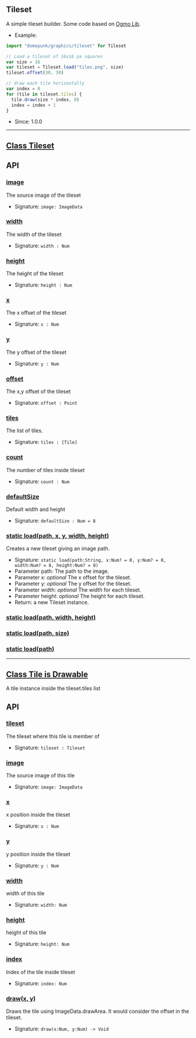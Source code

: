 <!-- file: domepunk/graphics/tileset.wren -->
<!-- documentation automatically generated using domepunk/tools/doc -->
## Tileset
A simple tileset builder.
Some code based on [Ogmo Lib](https://github.com/Ogmo-Editor-3/ogmo-3-lib/blob/master/sample/Main.hx).

- Example:
```js
import "domepunk/graphics/tileset" for Tileset

// Load a tileset of 16x16 px squares
var size = 16
var tileset = Tileset.load("tiles.png", size)
tileset.offset(30, 30)

// draw each tile horizontally
var index = 0
for (tile in tileset.tiles) {
  tile.draw(size * index, 0)
  index = index + 1
}
```
- Since: 1.0.0

---
## [Class Tileset](https://github.com/ninjascl/domepunk/blob/main/domepunk/graphics/tileset.wren#L32)



## API

### [image](https://github.com/ninjascl/domepunk/blob/main/domepunk/graphics/tileset.wren#L50)


The source image of the tileset
- Signature: `image: ImageData`

### [width](https://github.com/ninjascl/domepunk/blob/main/domepunk/graphics/tileset.wren#L56)


The width of the tileset
- Signature: `width : Num`

### [height](https://github.com/ninjascl/domepunk/blob/main/domepunk/graphics/tileset.wren#L67)


The height of the tileset
- Signature: `height : Num`

### [x](https://github.com/ninjascl/domepunk/blob/main/domepunk/graphics/tileset.wren#L78)


The x offset of the tileset
- Signature: `x : Num`

### [y](https://github.com/ninjascl/domepunk/blob/main/domepunk/graphics/tileset.wren#L87)


The y offset of the tileset
- Signature: `y : Num`

### [offset](https://github.com/ninjascl/domepunk/blob/main/domepunk/graphics/tileset.wren#L96)


The x,y offset of the tileset
- Signature: `offset : Point`

### [tiles](https://github.com/ninjascl/domepunk/blob/main/domepunk/graphics/tileset.wren#L106)


The list of tiles.
- Signature: `tiles : [Tile]`

### [count](https://github.com/ninjascl/domepunk/blob/main/domepunk/graphics/tileset.wren#L117)


The number of tiles inside tileset
- Signature: `count : Num`

### [defaultSize](https://github.com/ninjascl/domepunk/blob/main/domepunk/graphics/tileset.wren#L123)


Default width and height
- Signature: `defaultSize : Num = 8`

### [static load(path, x, y, width, height)](https://github.com/ninjascl/domepunk/blob/main/domepunk/graphics/tileset.wren#L153)


Creates a new tileset giving an image path.
- Signature: `static load(path:String, x:Num? = 0, y:Num? = 0, width:Num? = 8, height:Num? = 8)`
- Parameter path: The path to the image.
- Parameter x: *optional* The x offset for the tileset.
- Parameter y: *optional* The y offset for the tileset.
- Parameter width: *optional* The width for each tileset.
- Parameter height: *optional* The height for each tileset.
- Return: a new Tileset instance.

### [static load(path, width, height)](https://github.com/ninjascl/domepunk/blob/main/domepunk/graphics/tileset.wren#L160)



### [static load(path, size)](https://github.com/ninjascl/domepunk/blob/main/domepunk/graphics/tileset.wren#L166)



### [static load(path)](https://github.com/ninjascl/domepunk/blob/main/domepunk/graphics/tileset.wren#L172)



---
## [Class Tile is Drawable](https://github.com/ninjascl/domepunk/blob/main/domepunk/graphics/tileset.wren#L180)


A tile instance inside the tileset.tiles list

## API

### [tileset](https://github.com/ninjascl/domepunk/blob/main/domepunk/graphics/tileset.wren#L195)


The tileset where this tile is member of
- Signature: `tileset : Tileset`

### [image](https://github.com/ninjascl/domepunk/blob/main/domepunk/graphics/tileset.wren#L201)


The source image of this tile
- Signature: `image: ImageData`

### [x](https://github.com/ninjascl/domepunk/blob/main/domepunk/graphics/tileset.wren#L207)


x position inside the tileset
- Signature: `x : Num`

### [y](https://github.com/ninjascl/domepunk/blob/main/domepunk/graphics/tileset.wren#L213)


y position inside the tileset
- Signature: `y : Num `

### [width](https://github.com/ninjascl/domepunk/blob/main/domepunk/graphics/tileset.wren#L219)


width of this tile
- Signature: `width: Num`

### [height](https://github.com/ninjascl/domepunk/blob/main/domepunk/graphics/tileset.wren#L225)


height of this tile
- Signature: `height: Num`

### [index](https://github.com/ninjascl/domepunk/blob/main/domepunk/graphics/tileset.wren#L231)


Index of the tile inside tileset
- Signature: `index: Num`

### [draw(x, y)](https://github.com/ninjascl/domepunk/blob/main/domepunk/graphics/tileset.wren#L247)


Draws the tile using ImageData.drawArea.
It would consider the offset in the tileset.
- Signature: `draw(x:Num, y:Num) -> Void`
